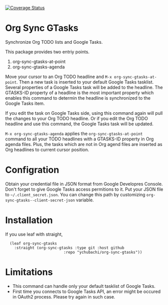 [![Coverage Status](https://coveralls.io/repos/github/ychubachi/org-sync-gtasks/badge.svg)](https://coveralls.io/github/ychubachi/org-sync-gtasks)

# Org Sync GTasks
Synchronize Org TODO lists and Google Tasks.

This package provides two entriy points.

1. org-sync-gtasks-at-point
2. org-sync-gtasks-agenda

Move your cursor to an Org TODO headline and `M-x org-sync-gtasks-at-point`.
Then a new task is inserted to your default Google Tasks tasklist.  Several
properties of a Google Tasks task will be added to the headline.  The GTASKS-ID
property of a headline is the most important property which enables this command
to determin the headline is synchronized to the Google Tasks item.

If you edit the task on Google Tasks side, using this command again will pull
the changes to your Org TODO headline.  Or if you edit the Org TODO headline and
use this command, the Google Tasks task will be updated.

`M-x org-sync-gtasks-agenda` applies the `org-sync-gtasks-at-point` command to
all your TODO headlines with a GTASKS-ID property in Org agenda files.  Plus,
the tasks which are not in Org agend files are inserted as Org headlines to
current cursor position.

# Configration

Obtain your credential file in JSON format from Google Developres Console.
Don't forget to give Google Tasks access permitions to it.  Put your JSON file
to `~/.client_secret.json`.  You can change this path by customizing
`org-sync-gtasks--client-secret-json` variable.

# Installation

If you use leaf with straight,

```
  (leaf org-sync-gtasks
    :straight (org-sync-gtasks :type git :host github
                          :repo "ychubachi/org-sync-gtasks"))
```

# Limitations
- This command can handle only your default tasklist of Google Tasks.
- First time you connects to Google Tasks API, an error might be occured
  in OAuth2 process.  Please try again in such case.
